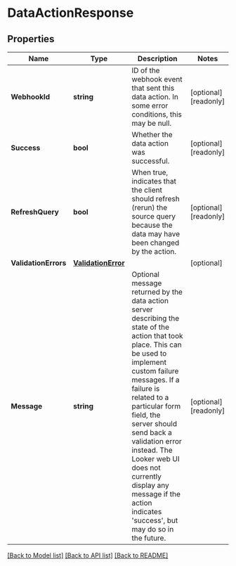 # DataActionResponse

## Properties

Name | Type | Description | Notes
------------ | ------------- | ------------- | -------------
**WebhookId** | **string** | ID of the webhook event that sent this data action. In some error conditions, this may be null. | [optional] [readonly] 
**Success** | **bool** | Whether the data action was successful. | [optional] [readonly] 
**RefreshQuery** | **bool** | When true, indicates that the client should refresh (rerun) the source query because the data may have been changed by the action. | [optional] [readonly] 
**ValidationErrors** | [**ValidationError**](ValidationError.md) |  | [optional] 
**Message** | **string** | Optional message returned by the data action server describing the state of the action that took place. This can be used to implement custom failure messages. If a failure is related to a particular form field, the server should send back a validation error instead. The Looker web UI does not currently display any message if the action indicates &#39;success&#39;, but may do so in the future. | [optional] [readonly] 

[[Back to Model list]](../README.md#documentation-for-models) [[Back to API list]](../README.md#documentation-for-api-endpoints) [[Back to README]](../README.md)


